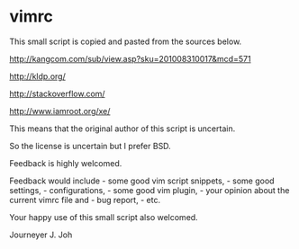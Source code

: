 vimrc
=====


This small script is copied and pasted from the sources below.

http://kangcom.com/sub/view.asp?sku=201008310017&mcd=571

http://kldp.org/

http://stackoverflow.com/

http://www.iamroot.org/xe/

This means that the original author of this script is uncertain.

So the license is uncertain but I prefer BSD.

Feedback is highly welcomed.

Feedback would include 
	- some good vim script snippets, 
	- some good settings, 
	- configurations, 
	- some good vim plugin,
	- your opinion about the current vimrc file and 
	- bug report, 
	- etc.

Your happy use of this small script also welcomed.

Journeyer J. Joh

